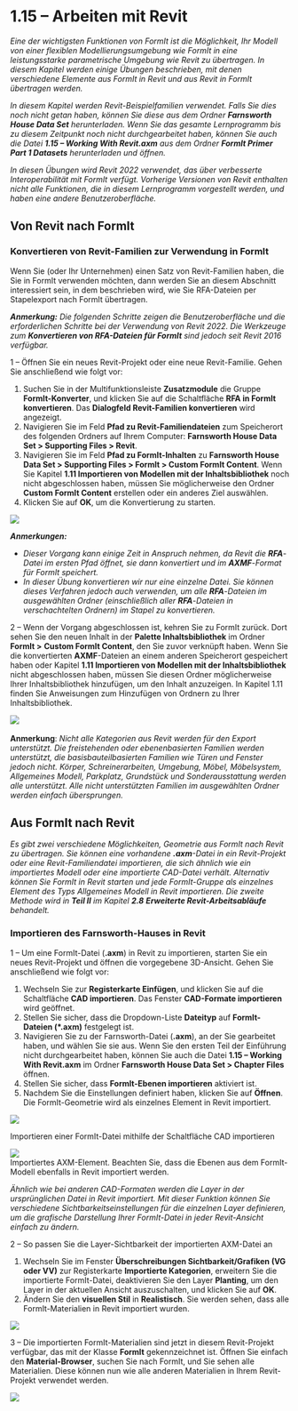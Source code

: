 # 1.15 – Arbeiten mit Revit

_Eine der wichtigsten Funktionen von FormIt ist die Möglichkeit, Ihr Modell von einer flexiblen Modellierungsumgebung wie FormIt in eine leistungsstarke parametrische Umgebung wie Revit zu übertragen. In diesem Kapitel werden einige Übungen beschrieben, mit denen verschiedene Elemente aus FormIt in Revit und aus Revit in FormIt übertragen werden._

_In diesem Kapitel werden Revit-Beispielfamilien verwendet. Falls Sie dies noch nicht getan haben, können Sie diese aus dem Ordner **Farnsworth House Data Set** herunterladen. Wenn Sie das gesamte Lernprogramm bis zu diesem Zeitpunkt noch nicht durchgearbeitet haben, können Sie auch die Datei **1.15 – Working With Revit.axm** aus dem Ordner **FormIt Primer Part 1 Datasets** herunterladen und öffnen._

_In diesen Übungen wird Revit 2022 verwendet, das über verbesserte Interoperabilität mit FormIt verfügt. Vorherige Versionen von Revit enthalten nicht alle Funktionen, die in diesem Lernprogramm vorgestellt werden, und haben eine andere Benutzeroberfläche._

## Von Revit nach FormIt

### Konvertieren von Revit-Familien zur Verwendung in FormIt

Wenn Sie (oder Ihr Unternehmen) einen Satz von Revit-Familien haben, die Sie in FormIt verwenden möchten, dann werden Sie an diesem Abschnitt interessiert sein, in dem beschrieben wird, wie Sie RFA-Dateien per Stapelexport nach FormIt übertragen.

_**Anmerkung:**_ _Die folgenden Schritte zeigen die Benutzeroberfläche und die erforderlichen Schritte bei der Verwendung von Revit 2022. Die Werkzeuge zum_ _**Konvertieren von RFA-Dateien für FormIt**_ _sind jedoch seit Revit 2016 verfügbar._

1 – Öffnen Sie ein neues Revit-Projekt oder eine neue Revit-Familie. Gehen Sie anschließend wie folgt vor:

1. Suchen Sie in der Multifunktionsleiste **Zusatzmodule** die Gruppe **FormIt-Konverter**, und klicken Sie auf die Schaltfläche **RFA in FormIt konvertieren**. Das **Dialogfeld Revit-Familien konvertieren** wird angezeigt.
2. Navigieren Sie im Feld **Pfad zu Revit-Familiendateien** zum Speicherort des folgenden Ordners auf Ihrem Computer: **Farnsworth House Data Set > Supporting Files > Revit**.
3. Navigieren Sie im Feld **Pfad zu FormIt-Inhalten** zu **Farnsworth House Data Set > Supporting Files > FormIt > Custom FormIt Content**. Wenn Sie Kapitel **1.11 Importieren von Modellen mit der Inhaltsbibliothek** noch nicht abgeschlossen haben, müssen Sie möglicherweise den Ordner **Custom FormIt Content** erstellen oder ein anderes Ziel auswählen.
4. Klicken Sie auf **OK**, um die Konvertierung zu starten.

![](<../../.gitbook/assets/0 (23).png>)

_**Anmerkungen:**_

* _Dieser Vorgang kann einige Zeit in Anspruch nehmen, da Revit die_ _**RFA**_-_Datei im ersten Pfad öffnet, sie dann konvertiert und im_ _**AXMF**_-_Format für FormIt speichert._
* _In dieser Übung konvertieren wir nur eine einzelne Datei. Sie können dieses Verfahren jedoch auch verwenden, um alle_ _**RFA**_-_Dateien im ausgewählten Ordner (einschließlich aller_ _**RFA**_-_Dateien in verschachtelten Ordnern) im Stapel zu konvertieren._

2 – Wenn der Vorgang abgeschlossen ist, kehren Sie zu FormIt zurück. Dort sehen Sie den neuen Inhalt in der **Palette Inhaltsbibliothek** im Ordner **FormIt >** **Custom FormIt Content**, den Sie zuvor verknüpft haben. Wenn Sie die konvertierten **AXMF**-Dateien an einem anderen Speicherort gespeichert haben oder Kapitel **1.11 Importieren von Modellen mit der Inhaltsbibliothek** nicht abgeschlossen haben, müssen Sie diesen Ordner möglicherweise Ihrer Inhaltsbibliothek hinzufügen, um den Inhalt anzuzeigen. In Kapitel 1.11 finden Sie Anweisungen zum Hinzufügen von Ordnern zu Ihrer Inhaltsbibliothek.

![](<../../.gitbook/assets/1 (24).png>)‌

**Anmerkung**: _Nicht alle Kategorien aus Revit werden für den Export unterstützt. Die freistehenden oder ebenenbasierten Familien werden unterstützt, die basisbauteilbasierten Familien wie Türen und Fenster jedoch nicht. Körper, Schreinerarbeiten, Umgebung, Möbel, Möbelsystem, Allgemeines Modell, Parkplatz, Grundstück und Sonderausstattung werden alle unterstützt. Alle nicht unterstützten Familien im ausgewählten Ordner werden einfach übersprungen._

## Aus FormIt nach Revit

_Es gibt zwei verschiedene Möglichkeiten, Geometrie aus FormIt nach Revit zu übertragen. Sie können eine vorhandene_ _**.axm**-Datei in ein Revit-Projekt oder eine Revit-Familiendatei importieren, die sich ähnlich wie ein importiertes Modell oder eine importierte CAD-Datei verhält. Alternativ können Sie FormIt in Revit starten und jede FormIt-Gruppe als einzelnes Element des Typs Allgemeines Modell in Revit importieren. Die zweite Methode wird in **Teil II** im Kapitel_ _**2.8**_ _**Erweiterte Revit-Arbeitsabläufe** behandelt._

### Importieren des Farnsworth-Hauses in Revit

1 – Um eine FormIt-Datei (**.axm**) in Revit zu importieren, starten Sie ein neues Revit-Projekt und öffnen die vorgegebene 3D-Ansicht. Gehen Sie anschließend wie folgt vor:

1. Wechseln Sie zur **Registerkarte Einfügen**, und klicken Sie auf die Schaltfläche **CAD importieren**. Das Fenster **CAD-Formate importieren** wird geöffnet.
2. Stellen Sie sicher, dass die Dropdown-Liste **Dateityp** auf **FormIt-Dateien (*.axm)** festgelegt ist.
3. Navigieren Sie zu der Farnsworth-Datei (**.axm**), an der Sie gearbeitet haben, und wählen Sie sie aus. Wenn Sie den ersten Teil der Einführung nicht durchgearbeitet haben, können Sie auch die Datei **1.15 – Working With Revit.axm** im Ordner **Farnsworth House Data Set > Chapter Files** öffnen.
4. Stellen Sie sicher, dass **FormIt-Ebenen importieren** aktiviert ist.
5. Nachdem Sie die Einstellungen definiert haben, klicken Sie auf **Öffnen**. Die FormIt-Geometrie wird als einzelnes Element in Revit importiert.

![](<../../.gitbook/assets/2 (24) (1).png>)

Importieren einer FormIt-Datei mithilfe der Schaltfläche CAD importieren

![](<../../.gitbook/assets/3 (21) (1).png>)\
Importiertes AXM-Element. Beachten Sie, dass die Ebenen aus dem FormIt-Modell ebenfalls in Revit importiert werden.

_Ähnlich wie bei anderen CAD-Formaten werden die Layer in der ursprünglichen Datei in Revit importiert. Mit dieser Funktion können Sie verschiedene Sichtbarkeitseinstellungen für die einzelnen Layer definieren, um die grafische Darstellung Ihrer FormIt-Datei in jeder Revit-Ansicht einfach zu ändern._

2 – So passen Sie die Layer-Sichtbarkeit der importierten AXM-Datei an

1. Wechseln Sie im Fenster **Überschreibungen Sichtbarkeit/Grafiken (VG oder VV)** zur Registerkarte **Importierte Kategorien**, erweitern Sie die importierte FormIt-Datei, deaktivieren Sie den Layer **Planting**, um den Layer in der aktuellen Ansicht auszuschalten, und klicken Sie auf **OK**.
2. Ändern Sie den **visuellen Stil** in **Realistisch**. Sie werden sehen, dass alle FormIt-Materialien in Revit importiert wurden.

![](<../../.gitbook/assets/4 (20) (1).png>)

3 – Die importierten FormIt-Materialien sind jetzt in diesem Revit-Projekt verfügbar, das mit der Klasse **FormIt** gekennzeichnet ist. Öffnen Sie einfach den **Material-Browser**, suchen Sie nach FormIt, und Sie sehen alle Materialien. Diese können nun wie alle anderen Materialien in Ihrem Revit-Projekt verwendet werden.

![](<../../.gitbook/assets/5 (19) (1).png>)
